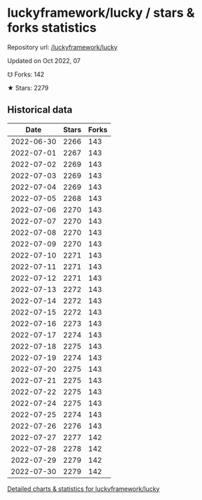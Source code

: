 # luckyframework/lucky / stars & forks statistics

Repository url: [/luckyframework/lucky](https://github.com/luckyframework/lucky)

Updated on Oct 2022, 07

☋ Forks: 142

★ Stars: 2279

## Historical data
| Date | Stars | Forks |
|------|-------|-------|
| 2022-06-30 | 2266 | 143 | 
| 2022-07-01 | 2267 | 143 | 
| 2022-07-02 | 2269 | 143 | 
| 2022-07-03 | 2269 | 143 | 
| 2022-07-04 | 2269 | 143 | 
| 2022-07-05 | 2268 | 143 | 
| 2022-07-06 | 2270 | 143 | 
| 2022-07-07 | 2270 | 143 | 
| 2022-07-08 | 2270 | 143 | 
| 2022-07-09 | 2270 | 143 | 
| 2022-07-10 | 2271 | 143 | 
| 2022-07-11 | 2271 | 143 | 
| 2022-07-12 | 2271 | 143 | 
| 2022-07-13 | 2272 | 143 | 
| 2022-07-14 | 2272 | 143 | 
| 2022-07-15 | 2272 | 143 | 
| 2022-07-16 | 2273 | 143 | 
| 2022-07-17 | 2274 | 143 | 
| 2022-07-18 | 2275 | 143 | 
| 2022-07-19 | 2274 | 143 | 
| 2022-07-20 | 2275 | 143 | 
| 2022-07-21 | 2275 | 143 | 
| 2022-07-22 | 2275 | 143 | 
| 2022-07-24 | 2275 | 143 | 
| 2022-07-25 | 2274 | 143 | 
| 2022-07-26 | 2276 | 143 | 
| 2022-07-27 | 2277 | 142 | 
| 2022-07-28 | 2278 | 142 | 
| 2022-07-29 | 2279 | 142 | 
| 2022-07-30 | 2279 | 142 | 


[Detailed charts & statistics for luckyframework/lucky](https://reviewgithub.com/rep/luckyframework/lucky)
